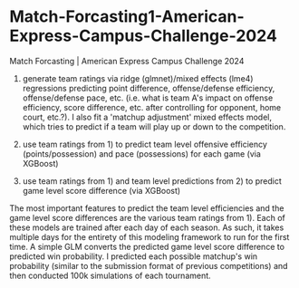 # Match-Forcasting1-American-Express-Campus-Challenge-2024
Match Forcasting | American Express Campus Challenge 2024
1) generate team ratings via ridge (glmnet)/mixed effects (lme4) regressions predicting point difference, offense/defense efficiency, offense/defense pace, etc. (i.e. what is team A's impact on offense efficiency, score difference, etc. after controlling for opponent, home court, etc.?). I also fit a 'matchup adjustment' mixed effects model, which tries to predict if a team will play up or down to the competition.

2) use team ratings from 1) to predict team level offensive efficiency (points/possession) and pace (possessions) for each game (via XGBoost)

3) use team ratings from 1) and team level predictions from 2) to predict game level score difference (via XGBoost)

The most important features to predict the team level efficiencies and the game level score differences are the various team ratings from 1). Each of these models are trained after each day of each season. As such, it takes multiple days for the entirety of this modeling framework to run for the first time. A simple GLM converts the predicted game level score difference to predicted win probability. I predicted each possible matchup's win probability (similar to the submission format of previous competitions) and then conducted 100k simulations of each tournament.
